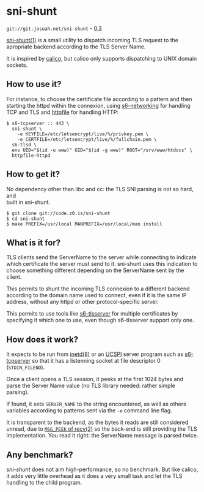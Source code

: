 sni-shunt
=========
`git://git.josuah.net/sni-shunt` - [0.3](/sni-shunt/sni-shunt-0.3.tgz)

[sni-shunt(1)](/sni-shunt/man/) is a small utility to
dispatch incoming TLS request to the apropriate backend according to the TLS
Server Name.

It is inspired by [calico](https://git.causal.agency/pounce/about/calico.1),
but calico only supports dispatching to UNIX domain sockets.

How to use it?
--------------
For instance, to choose the certificate file according to a pattern and then
starting the httpd within the connexion, using [s6-networking][s6] for handling
TCP and TLS and [httpfile][ht] for handling HTTP:

```
$ s6-tcpserver :: 443 \
  sni-shunt \
    -e KEYFILE=/etc/letsencrypt/live/%/privkey.pem \
    -e CERTFILE=/etc/letsencrypt/live/%/fullchain.pem \
  s6-tlsd \
  env UID="$(id -u www)" GID="$(id -g www)" ROOT="/srv/www/htdocs" \
  httpfile-httpd
```

[s6]: https://skarnet.org/software/s6-networking/
[ht]: https://mojzis.com/software/httpfile/

How to get it?
--------------
No dependency other than libc and cc: the TLS SNI parsing is not so hard, and  
built in sni-shunt. 

```
$ git clone git://code.z0.is/sni-shunt
$ cd sni-shunt
$ make PREFIX=/usr/local MANPREFIX=/usr/local/man install
```

What is it for?
---------------
TLS clients send the ServerName to the server while connecting to indicate
which certificate the server must send to it. sni-shunt uses this indication
to choose something different depending on the ServerName sent by the client.

This permits to shunt the incoming TLS connexion to a different backend 
according to the domain name used to connect, even if it is the same IP 
address, without any httpd or other protocol-specific server.

This permits to use tools like [s6-tlsserver]() for multiple certificates by 
specifying it which one to use, even though s6-tlsserver support only one.

How does it work?
-----------------
It expects to be run from [inetd(8)](https://en.wikipedia.org/wiki/Inetd)
or an [UCSPI](https://cr.yp.to/proto/ucspi.txt) server program such as
[s6-tcpserver](https://skarnet.org/software/s6-networking/s6-tcpserver.html)
so that it has a listenning socket at file descriptor 0 (`STDIN_FILENO`).

Once a client opens a TLS session, it peeks at the first 1024 bytes and parse
the Server Name value (no TLS library needed: rather simple parsing).

If found, it sets `SERVER_NAME` to the string encountered, as well as
others variables according to patterns sent via the `-e` command line flag.

It is transparent to the backend, as the bytes it reads are still considered
unread, due to [`MSG_PEEK` of recv(2)](http://man.openbsd.org/recv.2#MSG_PEEK)
so the back-end is still providing the TLS implementation. You read it right:
the ServerName message is parsed twice.

Any benchmark?
--------------
*sni-shunt* does not aim high-performance, so no benchmark.  But like calico,
it adds very little overhead as it does a very small task and let the TLS
handling to the child program.
